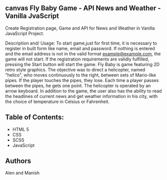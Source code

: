 ## canvas Fly Baby Game - API News and Weather - Vanilla JvaScript

Create Registration page, Game and API for News and Weather in Vanilla JavaScript Project.

Description and/ Usage:
To start game,just for first time, it is necessary to register in built form like name, email and password.
If nothing is entered and the email address is not in the valid format example@example.com, the game will not start. If the registration requirements are validly fulfilled, pressing the Start button will start the game.
Fly Baby is game featuring 2D retro style graphics. The objective was to direct a helicopter, named "helico", who moves continuously to the right, between sets of Mario-like pipes. If the player touches the pipes, they lose. Each time a player passes between the pipes, he gets one point.
The helicopter is operated by an arrow keyboard.
In addition to the game, the user also has the ability to read the headlines of current news and get weather information in his city, with the choice of temperature in Celsius or Fahrenheit.

## Table of Contents:
- HTML 5
- CSS
- SCSS
- JavaScript


## Authors
Alen and Manish